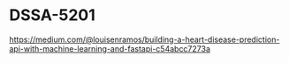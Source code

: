 # DSSA-5201

https://medium.com/@louisenramos/building-a-heart-disease-prediction-api-with-machine-learning-and-fastapi-c54abcc7273a
